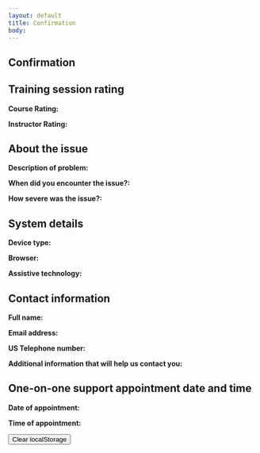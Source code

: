 ```yaml
---
layout: default
title: Confirmation
body:
---
```


<main id="main-content">
  <div class="bg-base-lightest">
    <section class="grid-container usa-section">
      <div class="grid-row flex-justify-center">
        <div class="grid-col-12 tablet:grid-col-12 desktop:grid-col-12">
          <div class="
                bg-white
                padding-y-3 padding-x-5
                border border-base-lighter
              ">
            <h1>Confirmation</h1>
            <h2 class="margin-top-5">Training session rating</h2>
            <p><strong>Course Rating:</strong> <span id="courseRange"></span></p>
            <p><strong>Instructor Rating:</strong> <span id="instructorRange"></span></p>
            <h2 class="margin-top-5">About the issue</h2>
            <p><strong>Description of problem:</strong> <span id="textArea"></span></p>
            <p><strong>When did you encounter the issue?:</strong> <span id="issueDate"></span></p>
            <p><strong>How severe was the issue?:</strong> <span id="selectedSeverity"></span></p>
            <h2 class="margin-top-5">System details</h2>
            <p><strong>Device type:</strong> <span id="selectedDevice"></span></p>
            <p><strong>Browser:</strong> <span id="browser"></span></p>
            <p><strong>Assistive technology:</strong> <span id="assistiveTech"></span></p>
            <h2 class="margin-top-5">Contact information</h2>
            <p><strong>Full name:</strong> <span id="fullName"></span></p>
            <p><strong>Email address:</strong> <span id="emailAddress"></span></p>
            <p><strong>US Telephone number:</strong> <span id="telephoneNumber"></span></p>
            <p><strong>Additional information that will help us contact you:</strong> <span id="additionalInfo"></span></p>
            <h2 class="margin-top-5">One-on-one support appointment date and time</h2>
            <p><strong>Date of appointment:</strong> <span id="savedDay"></span></p>
            <p><strong>Time of appointment:</strong> <span id="savedTime"></span></p>
            <button class="usa-button margin-top-5" id="clear-storage" onclick="localStorage.clear();">Clear localStorage</button>
          </div>
        </div>
      </div>
    </section>
  </div>
</main>

<script type="application/javascript">
 // Get the saved form data from local storage
  var textArea = localStorage.getItem("textArea");
  var courseRange = localStorage.getItem("courseRange");
  var instructorRange = localStorage.getItem("instructorRange");    
  var savedDay = localStorage.getItem("formattedDay");
  var savedTime = localStorage.getItem("time");
  var fullName = localStorage.getItem("fullName");
  var selectedDevice = localStorage.getItem("selectedDevice");
  var selectedSeverity = localStorage.getItem("selectedSeverity");
  var assistiveTech = localStorage.getItem("assistiveTech");
  var browser = localStorage.getItem("browser");
  var issueDate = localStorage.getItem("issueDate");
  var emailAddress = localStorage.getItem("emailAddress");
  var telephoneNumber = localStorage.getItem("telephoneNumber");
  var additionalInfo = localStorage.getItem("additionalInfo");

  // Add context to course and instructor range
  const rangeLabels = {
    low: 'Low',
    medium: 'Medium',
    high: 'High',
  }
  
  const setRangeLabel = (range, elementId) => {
    if (range <= 3) {
      label = rangeLabels.low;
    } else if (range >= 4 && range <= 6) {
      label = rangeLabels.medium;
    } else {
      label = rangeLabels.high;
    }
    document.getElementById(elementId).innerHTML = `${range} (${label})`;
  }

  // Update the HTML elements with the saved data
  setRangeLabel(courseRange, "courseRange");
  setRangeLabel(instructorRange, "instructorRange");
  document.getElementById("textArea").innerHTML = textArea;
  document.getElementById("issueDate").innerHTML = issueDate;
  document.getElementById("selectedSeverity").innerHTML = selectedSeverity;
  document.getElementById("selectedDevice").innerHTML = selectedDevice;
  document.getElementById("browser").innerHTML = browser;
  document.getElementById("assistiveTech").innerHTML = assistiveTech;
  document.getElementById("fullName").innerHTML = fullName;
  document.getElementById("emailAddress").innerHTML = emailAddress;
  document.getElementById("telephoneNumber").innerHTML = telephoneNumber;
  document.getElementById("additionalInfo").innerHTML = additionalInfo;
  document.getElementById("savedDay").innerHTML = savedDay;
  document.getElementById("savedTime").innerHTML = savedTime;

      
</script>

